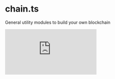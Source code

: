 # chain.ts

General utility modules to build your own blockchain

[![npm Package Version](https://img.shields.io/npm/v/chain.ts)](https://www.npmjs.com/package/chain.ts)
